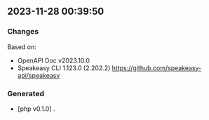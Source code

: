 

## 2023-11-28 00:39:50
### Changes
Based on:
- OpenAPI Doc v2023.10.0 
- Speakeasy CLI 1.123.0 (2.202.2) https://github.com/speakeasy-api/speakeasy
### Generated
- [php v0.1.0] .